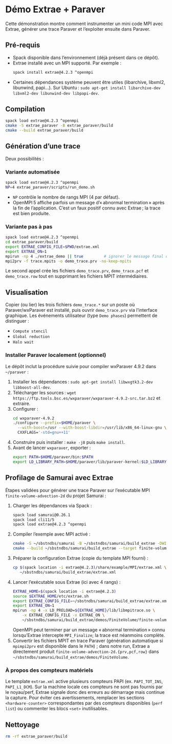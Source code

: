 # Démo Extrae + Paraver

Cette démonstration montre comment instrumenter un mini code MPI avec Extrae, générer une trace Paraver et l’exploiter ensuite dans Paraver.

## Pré-requis
- Spack disponible dans l’environnement (déjà présent dans ce dépôt).
- Extrae installé avec un MPI supporté. Par exemple :
  ```bash
  spack install extrae@4.2.3 ^openmpi
  ```
- Certaines dépendances système peuvent être utiles (libarchive, libxml2, libunwind, papi…). Sur Ubuntu : `sudo apt-get install libarchive-dev libxml2-dev libunwind-dev libpapi-dev`.

## Compilation
```bash
spack load extrae@4.2.3 ^openmpi
cmake -S extrae_paraver -B extrae_paraver/build
cmake --build extrae_paraver/build
```

## Génération d’une trace
Deux possibilités :

### Variante automatisée
```bash
spack load extrae@4.2.3 ^openmpi
NP=4 extrae_paraver/scripts/run_demo.sh
```
- `NP` contrôle le nombre de rangs MPI (4 par défaut).
- OpenMPI 5 affiche parfois un message d’« abnormal termination » après la fin de l’application. C’est un faux positif connu avec Extrae ; la trace est bien produite.

### Variante pas à pas
```bash
spack load extrae@4.2.3 ^openmpi
cd extrae_paraver/build
export EXTRAE_CONFIG_FILE=$PWD/extrae.xml
export EXTRAE_ON=1
mpirun -np 4 ./extrae_demo || true         # ignorer le message final d’OpenMPI
mpi2prv -f trace.mpits -o demo_trace.prv -no-keep-mpits
```
Le second appel crée les fichiers `demo_trace.prv`, `demo_trace.pcf` et `demo_trace.row` tout en supprimant les fichiers MPIT intermédiaires.

## Visualisation
Copier (ou lier) les trois fichiers `demo_trace.*` sur un poste où Paraver/wxParaver est installé, puis ouvrir `demo_trace.prv` via l’interface graphique. Les événements utilisateur (type `Demo phases`) permettent de distinguer :
- `Compute stencil`
- `Global reduction`
- `Halo wait`

### Installer Paraver localement (optionnel)
Le dépôt inclut la procédure suivie pour compiler wxParaver 4.9.2 dans `~/paraver` :

1. Installer les dépendances : `sudo apt-get install libwxgtk3.2-dev libboost-all-dev`.
2. Télécharger les sources : `wget https://ftp.tools.bsc.es/wxparaver/wxparaver-4.9.2-src.tar.bz2` et extraire.
3. Configurer :
   ```bash
   cd wxparaver-4.9.2
   ./configure --prefix=$HOME/paraver \
     --with-boost=/usr --with-boost-libdir=/usr/lib/x86_64-linux-gnu \
     CXXFLAGS='-std=gnu++11'
   ```
4. Construire puis installer : `make -j8` puis `make install`.
5. Avant de lancer `wxparaver`, exporter :
   ```bash
   export PATH=$HOME/paraver/bin:$PATH
   export LD_LIBRARY_PATH=$HOME/paraver/lib/paraver-kernel:$LD_LIBRARY_PATH
   ```

## Profilage de Samurai avec Extrae

Étapes validées pour générer une trace Paraver sur l’exécutable MPI `finite-volume-advection-2d` du projet Samurai :

1. Charger les dépendances via Spack :
   ```bash
   spack load samurai@0.26.1
   spack load cli11/5
   spack load extrae@4.2.3 ^openmpi
   ```
2. Compiler l’exemple avec MPI activé :
   ```bash
   cmake -S ~/sbstndbs/samurai -B ~/sbstndbs/samurai/build_extrae -DWITH_MPI=ON
   cmake --build ~/sbstndbs/samurai/build_extrae --target finite-volume-advection-2d
   ```
3. Préparer la configuration Extrae (copie du template MPI fourni) :
   ```bash
   cp $(spack location -i extrae@4.2.3)/share/example/MPI/extrae.xml \
      ~/sbstndbs/samurai/build_extrae/extrae.xml
   ```
4. Lancer l’exécutable sous Extrae (ici avec 4 rangs) :
   ```bash
   EXTRAE_HOME=$(spack location -i extrae@4.2.3)
   source $EXTRAE_HOME/etc/extrae.sh
   export EXTRAE_CONFIG_FILE=~/sbstndbs/samurai/build_extrae/extrae.xml
   export EXTRAE_ON=1
   mpirun -np 4 -x LD_PRELOAD=${EXTRAE_HOME}/lib/libmpitrace.so \
       -x EXTRAE_CONFIG_FILE -x EXTRAE_ON \
       ~/sbstndbs/samurai/build_extrae/demos/FiniteVolume/finite-volume-advection-2d --timers
   ```
   OpenMPI peut terminer par un message « abnormal termination » connu lorsqu’Extrae intercepte `MPI_Finalize`; la trace est néanmoins complète.
5. Convertir les fichiers MPIT en trace Paraver (génération automatique si `mpimpi2prv` est disponible dans le `PATH`) ; dans notre run, Extrae a directement produit `finite-volume-advection-2d.{prv,pcf,row}` dans `~/sbstndbs/samurai/build_extrae/demos/FiniteVolume`.

### À propos des compteurs matériels

Le template `extrae.xml` active plusieurs compteurs PAPI (ex. `PAPI_TOT_INS`, `PAPI_L1_DCM`). Sur la machine locale ces compteurs ne sont pas fournis par le noyau/perf, Extrae signale donc des erreurs au démarrage mais continue la capture. Pour éviter ces avertissements, remplacer les sections `<hardware-counter>` correspondantes par des compteurs disponibles (`perf list`) ou commenter les blocs `<set>` inutilisables.

## Nettoyage
```bash
rm -rf extrae_paraver/build
```
